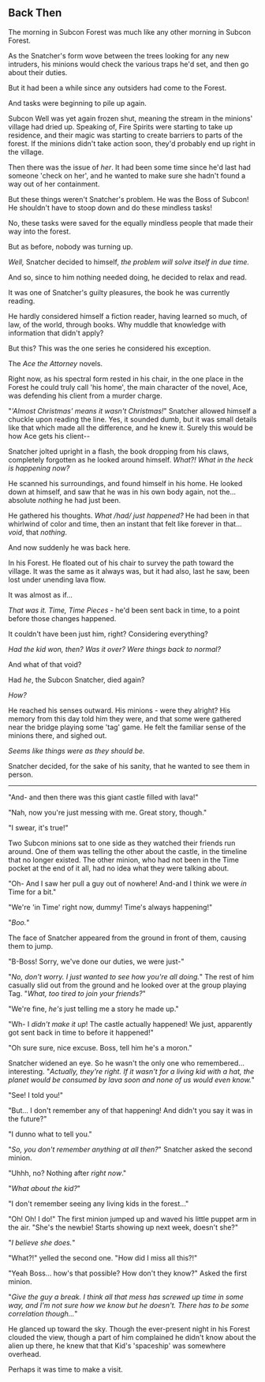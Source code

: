 ## Back Then

The morning in Subcon Forest was much like any other morning in Subcon Forest.

As the Snatcher's form wove between the trees looking for any new intruders, his minions would check the various traps he'd set, and then go about their duties.

But it had been a while since any outsiders had come to the Forest.

And tasks were beginning to pile up again.

Subcon Well was yet again frozen shut, meaning the stream in the minions' village had dried up. Speaking of, Fire Spirits were starting to take up residence, and their magic was starting to create barriers to parts of the forest. If the minions didn't take action soon, they'd probably end up right in the village.

Then there was the issue of *her*. It had been some time since he'd last had someone 'check on her', and he wanted to make sure she hadn't found a way out of her containment.

But these things weren't Snatcher's problem. He was the Boss of Subcon! He shouldn't have to stoop down and do these mindless tasks!

No, these tasks were saved for the equally mindless people that made their way into the forest.

But as before, nobody was turning up.

*Well,* Snatcher decided to himself, *the problem will solve itself in due time.*

And so, since to him nothing needed doing, he decided to relax and read.

It was one of Snatcher's guilty pleasures, the book he was currently reading.

He hardly considered himself a fiction reader, having learned so much, of law, of the world, through books. Why muddle that knowledge with information that didn't apply?

But this? This was the one series he considered his exception.

The *Ace the Attorney* novels.

Right now, as his spectral form rested in his chair, in the one place in the Forest he could truly call 'his home', the main character of the novel, Ace, was defending his client from a murder charge.

"*'Almost Christmas' means it wasn't Christmas!*" Snatcher allowed himself a chuckle upon reading the line. Yes, it sounded dumb, but it was small details like that which made all the difference, and he knew it. Surely this would be how Ace gets his client--

Snatcher jolted upright in a flash, the book dropping from his claws, completely forgotten as he looked around himself. *What?! What in the heck is happening now?*

He scanned his surroundings, and found himself in his home. He looked down at himself, and saw that he was in his own body again, not the... absolute *nothing* he had just been.

He gathered his thoughts. *What /had/ just happened?* He had been in that whirlwind of color and time, then an instant that felt like forever in that... *void*, that *nothing*.

And now suddenly he was back here.

In his Forest. He floated out of his chair to survey the path toward the village. It was the same as it always was, but it had also, last he saw, been lost under unending lava flow.

It was almost as if...

*That was it. Time, Time Pieces* - he'd been sent back in time, to a point before those changes happened.

It couldn't have been just him, right? Considering everything?

*Had the kid won, then? Was it over? Were things back to normal?*

And what of that void?

Had *he*, the Subcon Snatcher, died again?

*How?*

He reached his senses outward. His minions - were they alright? His memory from this day told him they were, and that some were gathered near the bridge playing some 'tag' game. He felt the familiar sense of the minions there, and sighed out.

*Seems like things were as they should be.*

Snatcher decided, for the sake of his sanity, that he wanted to see them in person.

----

"And- and then there was this giant castle filled with lava!"

"Nah, now you're just messing with me. Great story, though."

"I swear, it's true!"

Two Subcon minions sat to one side as they watched their friends run around. One of them was telling the other about the castle, in the timeline that no longer existed. The other minion, who had not been in the Time pocket at the end of it all, had no idea what they were talking about.

"Oh- And I saw her pull a guy out of nowhere! And-and I think we were *in* Time for a bit."

"We're 'in Time' right now, dummy! Time's always happening!"

"*Boo.*"

The face of Snatcher appeared from the ground in front of them, causing them to jump.

"B-Boss! Sorry, we've done our duties, we were just-"

"*No, don't worry. I just wanted to see how you're all doing.*" The rest of him casually slid out from the ground and he looked over at the group playing Tag. "*What, too tired to join your friends?*"

"We're fine, *he's* just telling me a story he made up."

"Wh- I *didn't make it up*! The castle actually happened! We just, apparently got sent back in time to before it happened!"

"Oh sure sure, nice excuse. Boss, tell him he's a moron."

Snatcher widened an eye. So he wasn't the only one who remembered... interesting. "*Actually, they're right. If it wasn't for a living kid with a hat, the planet would be consumed by lava soon and none of us would even know.*"

"See! I told you!"

"But... I don't remember any of that happening! And didn't you say it was in the future?"

"I dunno what to tell you."

"*So, you don't remember anything at all then?*" Snatcher asked the second minion.

"Uhhh, no? Nothing after *right now*."

"*What about the kid?*"

"I don't remember seeing any living kids in the forest..."

"Oh! Oh! I do!" The first minion jumped up and waved his little puppet arm in the air. "She's the newbie! Starts showing up next week, doesn't she?"

"*I believe she does.*"

"What?!" yelled the second one. "How did I miss all this?!"

"Yeah Boss... how's that possible? How don't they know?" Asked the first minion.

"*Give the guy a break. I think all that mess has screwed up time in some way, and I'm not sure how we know but he doesn't. There has to be some correlation though...*"

He glanced up toward the sky. Though the ever-present night in his Forest clouded the view, though a part of him complained he didn't know about the alien up there, he knew that that Kid's 'spaceship' was somewhere overhead.

Perhaps it was time to make a visit.
